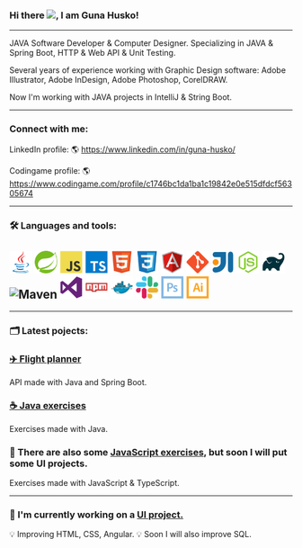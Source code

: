 ### Hi there <img src="https://raw.githubusercontent.com/MartinHeinz/MartinHeinz/master/wave.gif" width="30px">, I am Guna Husko!

---

JAVA Software Developer & Computer Designer. Specializing in JAVA & Spring Boot, HTTP & Web API & Unit Testing.

Several years of experience working with Graphic Design software: Adobe Illustrator, Adobe InDesign, Adobe Photoshop, CorelDRAW.

Now I'm working with JAVA projects in IntelliJ & String Boot.

---

### Connect with me:

LinkedIn profile: 🌎 https://www.linkedin.com/in/guna-husko/

Codingame profile: 🌎 https://www.codingame.com/profile/c1746bc1da1ba1c19842e0e515dfdcf56305674

---

### 🛠️ Languages and tools:


<img src="https://github.com/devicons/devicon/blob/master/icons/java/java-original.svg" alt="JAVA" title="JAVA" width="40" height="40"/>  <img src="https://github.com/devicons/devicon/blob/master/icons/spring/spring-original.svg" alt="Spring" title="Spring" width="40" height="40"/>  <img src="https://github.com/devicons/devicon/blob/master/icons/javascript/javascript-original.svg" alt="JavaScript" title="JavaScript" width="40" height="40"/>  <img src="https://github.com/devicons/devicon/blob/master/icons/typescript/typescript-original.svg" alt="TypeScript" title="TypeScript" width="40" height="40"/>  <img src="https://github.com/devicons/devicon/blob/master/icons/html5/html5-original.svg" alt="HTML" title="HTML" width="40" height="40"/>  <img src="https://github.com/devicons/devicon/blob/master/icons/css3/css3-original.svg" alt="CSS" title="CSS" width="40" height="40"/>  <img src="https://github.com/devicons/devicon/blob/master/icons/angularjs/angularjs-original.svg" alt="Angular" title="Angular" width="40" height="40"/>  <img src="https://github.com/devicons/devicon/blob/master/icons/git/git-plain.svg" alt="Git" title="Git" width="40" height="40"/>  <img src="https://github.com/devicons/devicon/blob/master/icons/intellij/intellij-original.svg" alt="IntelliJ" title="IntelliJ" width="40" height="40"/>  <img src="https://github.com/devicons/devicon/blob/master/icons/nodejs/nodejs-original.svg" alt="NodeJS" title="NodeJS" width="40" height="40"/>  <img src="https://github.com/devicons/devicon/blob/master/icons/gradle/gradle-plain.svg" alt="Gradle" title="Gradle" width="40" height="40"/>  <img src="https://maven.apache.org/images/maven-logo-white-on-black.svg" alt="Maven" title="Maven" width="60" height="30"/>  <img src="https://github.com/devicons/devicon/blob/master/icons/visualstudio/visualstudio-plain.svg" alt="VS Code" title="VS Code" width="40" height="40"/>  <img src="https://github.com/devicons/devicon/blob/master/icons/npm/npm-original-wordmark.svg" alt="npm" title="npm" width="40" height="40"/>  <img src="https://github.com/devicons/devicon/blob/master/icons/docker/docker-original.svg" alt="Docker" title="Docker" width="40" height="40"/>  <img src="https://github.com/devicons/devicon/blob/master/icons/slack/slack-original.svg" alt="Slack" title="Slack" width="40" height="40"/>  <img src="https://github.com/devicons/devicon/blob/master/icons/photoshop/photoshop-line.svg" alt="Photoshop" title="Photoshop" width="40" height="40"/>  <img src="https://github.com/devicons/devicon/blob/master/icons/illustrator/illustrator-line.svg" alt="Illustrator" title="Illustrator" width="40" height="40"/>                                                                                                                                  
---
---

### 🗂️ Latest pojects:

### <a href="https://github.com/gunahusko/flight-planner">✈️ Flight planner</a>
API made with Java and Spring Boot.

### <a href="https://github.com/gunahusko/java-home-exercises">☕ Java exercises</a>
Exercises made with Java.

### 🚩 There are also some <a href="https://github.com/gunahusko/prep-course-part-two-main">JavaScript exercises</a>, but soon I will put some UI projects.
Exercises made with JavaScript & TypeScript.

---

### 🚧 I'm currently working on a <a href="https://github.com/gunahusko/UI-example-html-scss-angular">UI project.</a>
💡 Improving HTML, CSS, Angular.
💡 Soon I will also improve SQL.
